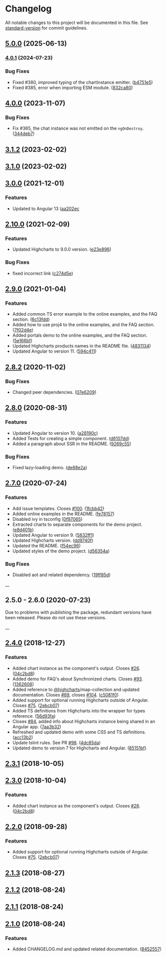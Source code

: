 # Changelog

All notable changes to this project will be documented in this file. See [standard-version](https://github.com/conventional-changelog/standard-version) for commit guidelines.

## [5.0.0](https://github.com/highcharts/highcharts-angular/compare/v3.0.0...v5.0.0) (2025-06-13)

### [4.0.1](https://github.com/highcharts/highcharts-angular/compare/v3.0.0...v4.0.1) (2024-07-23)

### Bug Fixes

- Fixed #380, improved typing of the chartInstance emitter. ([b4751e5](https://github.com/highcharts/highcharts-angular/commit/b4751e5f915692f13a61f8b0fa8c4b428cdc9f30))
- Fixed #385, error when importing ESM module. ([832ca80](https://github.com/highcharts/highcharts-angular/commit/832ca80cf20ed5f9c18a992b2ac8e12040fbd708))

## [4.0.0](https://github.com/highcharts/highcharts-angular/compare/v3.0.0...v4.0.0) (2023-11-07)

### Bug Fixes

- Fix #365, the chat instance was not emitted on the `ngOnDestroy`.([344deb7](https://github.com/highcharts/highcharts-angular/pull/366/commits/344deb72b9dfbaefa6e14129bf5600920b582b3f))

## [3.1.2](https://github.com/highcharts/highcharts-angular/compare/v3.0.0...v3.1.2) (2023-02-02)

## [3.1.0](https://github.com/highcharts/highcharts-angular/compare/v3.0.0...v3.1.0) (2023-02-02)

## [3.0.0](https://github.com/highcharts/highcharts-angular/compare/v2.10.0...v3.0.0) (2021-12-01)

### Features

- Updated to Angular 13 ([aa202ec](https://github.com/highcharts/highcharts-angular/pull/305/commits/aa202ec98bb41bc85eb74229059adcc6398e3cc6)

## [2.10.0](https://github.com/highcharts/highcharts-angular/compare/v2.8.1...v2.10.0) (2021-02-09)

### Features

- Updated Highcharts to 9.0.0 version. ([e23e896](https://github.com/highcharts/highcharts-angular/pull/267/commits/e23e896b8ff0ac49f8756b5e343ad4c39305c216))

### Bug Fixes

- fixed incorrect link ([c274d5e](https://github.com/highcharts/highcharts-angular/commit/c274d5edc5457f09f1e0631ea29c0f88a0145726))

## [2.9.0](https://github.com/highcharts/highcharts-angular/compare/v2.8.1...v2.9.0) (2021-01-04)

### Features

- Added common TS error example to the online examples, and the FAQ section. ([6c13fdd](https://github.com/highcharts/highcharts-angular/commit/6c13fdd21ac524140046f3a81fcedf24b2fae608))
- Added how to use proj4 to the online examples, and the FAQ section. ([7f02d4e](https://github.com/highcharts/highcharts-angular/commit/7f02d4e887cc8d36b6adbac5f5e9bef3d8991358))
- Added portals demo to the online examples, and the FAQ section. ([5e166bf](https://github.com/highcharts/highcharts-angular/commit/5e166bfba22ed9038b0bbd564ec7524025ae2cec))
- Updated Highcharts products names in the README file. ([4831134](https://github.com/highcharts/highcharts-angular/commit/4831134e2e0a7f1a6295e0cb891850f38703157d))
- Updated Angular to version 11. ([594c411](https://github.com/highcharts/highcharts-angular/pull/257/commits/594c4112eb30b093649fe8ee0a36abc0642c589b))

## [2.8.2](https://github.com/highcharts/highcharts-angular/compare/v2.8.1...v2.8.2) (2020-11-02)

### Bug Fixes

- Changed peer dependencies. ([07e6209](https://github.com/highcharts/highcharts-angular/pull/228/commits/07e6209e594e6026faae394a7b9b3edd5fdcc4b5))

## [2.8.0](https://github.com/highcharts/highcharts-angular/compare/v2.4.0...v2.8.0) (2020-08-31)

### Features

- Updated Angular to version 10. ([a28190c](https://github.com/highcharts/highcharts-angular/pull/219/commits/a28190cd6a14be4d74c57868eaaba49c137700c7))
- Added Tests for creating a simple component. ([d6107dd](https://github.com/highcharts/highcharts-angular/pull/219/commits/d6107dd4b75d87add8c7213356bf2f383bd79b85))
- Added a paragraph about SSR in the README. ([9269c55](https://github.com/highcharts/highcharts-angular/pull/219/commits/9269c55f993b234284a01e11eaa439c9cf206050))

### Bug Fixes

- Fixed lazy-loading demo. ([de88e2a](https://github.com/highcharts/highcharts-angular/pull/219/commits/de88e2a54b9060b87ee458048943b8dfb2db5956))

## [2.7.0](https://github.com/highcharts/highcharts-angular/compare/v2.4.0...v2.7.0) (2020-07-24)

### Features

- Add issue templates. Closes [#100](https://github.com/highcharts/highcharts-angular/issues/100). ([1fcbb42](https://github.com/highcharts/highcharts-angular/commit/1fcbb428772897df0fc978c1a40aa69a0687d704))
- Added online examples in the README. ([fe78157](https://github.com/highcharts/highcharts-angular/commit/fe7815770dc2eab7191e2d1cea589b93b17fd2e7))
- Disabled ivy in tsconfig ([0f97065](https://github.com/highcharts/highcharts-angular/commit/0f970651cb6e5f53737b13d950a5ffcc4600a353))
- Extracted charts to separate components for the demo project. ([e8d401b](https://github.com/highcharts/highcharts-angular/commit/e8d401b9b785116ac551a21373aa5fddd994fdcf))
- Updated Angular to version 9. ([5832ff1](https://github.com/highcharts/highcharts-angular/commit/5832ff1532f54f87a7fa2f81282de67583909d38))
- Updated Highcharts version. ([dd9740f](https://github.com/highcharts/highcharts-angular/commit/dd9740f4b5e8677f89765dfa0ff179aeb6e5adb4))
- Updated the README. ([f54ec96](https://github.com/highcharts/highcharts-angular/commit/f54ec960473aabf27936d3b282e16ba3e01aeec7))
- Updated styles of the demo project. ([d56354a](https://github.com/highcharts/highcharts-angular/commit/d56354ab9c9134364b95a245e7393a15123c42b2))

### Bug Fixes

- Disabled aot and related dependency. ([19ff85d](https://github.com/highcharts/highcharts-angular/commit/19ff85d54ff3016caea66c390445f0c10ade2cfe))

\_\_

## 2.5.0 - 2.6.0 (2020-07-23)

Due to problems with publishing the package, redundant versions have been released. Please do not use these versions.

\_\_
<a name="2.4.0"></a>

## [2.4.0](https://github.com/highcharts/highcharts-angular/compare/v2.1.3...v2.4.0) (2018-12-27)

### Features

- Added chart instance as the component's output. Closes [#26](https://github.com/highcharts/highcharts-angular/issues/26). ([04c2bd8](https://github.com/highcharts/highcharts-angular/commit/04c2bd8))
- Added demo for FAQ's about Synchronized charts. Closes [#93](https://github.com/highcharts/highcharts-angular/issues/93). ([1362608](https://github.com/highcharts/highcharts-angular/commit/1362608))
- Added reference to [@highcharts](https://github.com/highcharts)/map-collection and updated documentation. Closes [#89](https://github.com/highcharts/highcharts-angular/issues/89), closes [#104](https://github.com/highcharts/highcharts-angular/issues/104). ([c5081f0](https://github.com/highcharts/highcharts-angular/commit/c5081f0))
- Added support for optional running Highcharts outside of Angular. Closes [#75](https://github.com/highcharts/highcharts-angular/issues/75). ([2ebcb07](https://github.com/highcharts/highcharts-angular/commit/2ebcb07))
- Added TS definitions from Highcharts into the wrapper for types reference. ([56d93fa](https://github.com/highcharts/highcharts-angular/commit/56d93fa))
- Closes [#84](https://github.com/highcharts/highcharts-angular/issues/84), added info about Highcharts instance being shared in an Angular app. ([7aa3b32](https://github.com/highcharts/highcharts-angular/commit/7aa3b32))
- Refreshed and updated demo with some CSS and TS definitions. ([acc13b2](https://github.com/highcharts/highcharts-angular/commit/acc13b2))
- Update tslint rules. See PR [#98](https://github.com/highcharts/highcharts-angular/issues/98). ([4dc85da](https://github.com/highcharts/highcharts-angular/commit/4dc85da))
- Updated demo to version 7 for Highcharts and Angular. ([85151bf](https://github.com/highcharts/highcharts-angular/commit/85151bf))

<a name="2.3.1"></a>

## [2.3.1](https://github.com/highcharts/highcharts-angular/compare/v2.3.0...v2.3.1) (2018-10-05)

<a name="2.3.0"></a>

## [2.3.0](https://github.com/highcharts/highcharts-angular/compare/v2.2.0...v2.3.0) (2018-10-04)

### Features

- Added chart instance as the component's output. Closes [#26](https://github.com/highcharts/highcharts-angular/issues/26). ([04c2bd8](https://github.com/highcharts/highcharts-angular/commit/04c2bd8))

<a name="2.2.0"></a>

## [2.2.0](https://github.com/highcharts/highcharts-angular/compare/v2.1.3...v2.2.0) (2018-09-28)

### Features

- Added support for optional running Highcharts outside of Angular. Closes [#75](https://github.com/highcharts/highcharts-angular/issues/75). ([2ebcb07](https://github.com/highcharts/highcharts-angular/commit/2ebcb07))

<a name="2.1.3"></a>

## [2.1.3](https://github.com/highcharts/highcharts-angular/compare/v2.1.2...v2.1.3) (2018-08-27)

<a name="2.1.2"></a>

## [2.1.2](https://github.com/highcharts/highcharts-angular/compare/v2.1.1...v2.1.2) (2018-08-24)

<a name="2.1.1"></a>

## [2.1.1](https://github.com/highcharts/highcharts-angular/compare/v2.1.0...v2.1.1) (2018-08-24)

<a name="2.1.0"></a>

## [2.1.0](https://github.com/highcharts/highcharts-angular/compare/v2.0.3...v2.1.0) (2018-08-24)

### Features

- Added CHANGELOG.md and updated related documentation. ([8452557](https://github.com/highcharts/highcharts-angular/commit/8452557))
